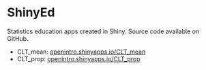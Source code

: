 ShinyEd
=======

Statistics education apps created in Shiny. Source code available on GitHub. 

- CLT_mean: [openintro.shinyapps.io/CLT_mean](https://openintro.shinyapps.io/CLT_mean/)
- CLT_prop: [openintro.shinyapps.io/CLT_prop](https://openintro.shinyapps.io/CLT_prop/)
